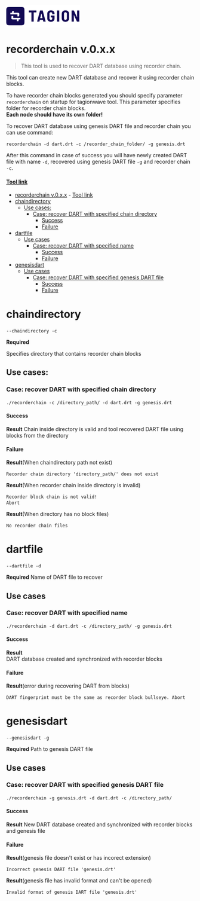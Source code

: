 <a href="https://tagion.org"><img alt="tagion logo" src="https://github.com/tagion/resources/raw/master/branding/logomark.svg?sanitize=true" alt="tagion.org" height="60"></a>
# recorderchain v.0.x.x
> This tool is used to recover DART database using recorder chain.

This tool can create new DART database and recover it using recorder chain blocks.

To have recorder chain blocks generated you should specify parameter `recorderchain` on startup for tagionwave tool. This parameter specifies folder for recorder chain blocks.
<br>**Each node should have its own folder!**

To recover DART database using genesis DART file and recorder chain you can use command:
```
recorderchain -d dart.drt -c /recorder_chain_folder/ -g genesis.drt
```
After this command in case of success you will have newly created DART file with name `-d`, recovered using genesis DART file `-g` and recorder chain `-c`.

#### [Tool link](https://github.com/tagion/tagion/tree/release/src/bin-boot)

- [recorderchain v.0.x.x](#recorderchain-v0xx)
      - [Tool link](#tool-link)
- [chaindirectory](#chaindirectory)
  - [Use cases:](#use-cases)
    - [Case: recover DART with specified chain directory](#case-recover-dart-with-specified-chain-directory)
      - [Success](#success)
      - [Failure](#failure)
- [dartfile](#dartfile)
  - [Use cases](#use-cases-1)
    - [Case: recover DART with specified name](#case-recover-dart-with-specified-name)
      - [Success](#success-1)
      - [Failure](#failure-1)
- [genesisdart](#genesisdart)
  - [Use cases](#use-cases-2)
    - [Case: recover DART with specified genesis DART file](#case-recover-dart-with-specified-genesis-dart-file)
      - [Success](#success-2)
      - [Failure](#failure-2)

# chaindirectory
```
--chaindirectory -c
```
**Required**

Specifies directory that contains recorder chain blocks

## Use cases:
### Case: recover DART with specified chain directory
```
./recorderchain -c /directory_path/ -d dart.drt -g genesis.drt
```
#### Success
**Result**
Chain inside directory is valid and tool recovered DART file using blocks from the directory

#### Failure
**Result**(When chaindirectory path not exist)<br>
```
Recorder chain directory 'directory_path/' does not exist
```

**Result**(When recorder chain inside directory is invalid)<br>
```
Recorder block chain is not valid!
Abort
```

**Result**(When directory has no block files)<br>
```
No recorder chain files
```

# dartfile
```
--dartfile -d
```
**Required** 
Name of DART file to recover

## Use cases
### Case: recover DART with specified name
```
./recorderchain -d dart.drt -c /directory_path/ -g genesis.drt
```
#### Success
**Result**<br>
DART database created and synchronized with recorder blocks

#### Failure
**Result**(error during recovering DART from blocks)<br>
```
DART fingerprint must be the same as recorder block bullseye. Abort
```


# genesisdart
```
--genesisdart -g
```
**Required** 
Path to genesis DART file

## Use cases
### Case: recover DART with specified genesis DART file
```
./recorderchain -g genesis.drt -d dart.drt -c /directory_path/
```
#### Success
**Result**
New DART database created and synchronized with recorder blocks and genesis file

#### Failure
**Result**(genesis file doesn't exist or has incorect extension)
```
Incorrect genesis DART file 'genesis.drt'
```

**Result**(genesis file has invalid format and can't be opened)
```
Invalid format of genesis DART file 'genesis.drt'
```